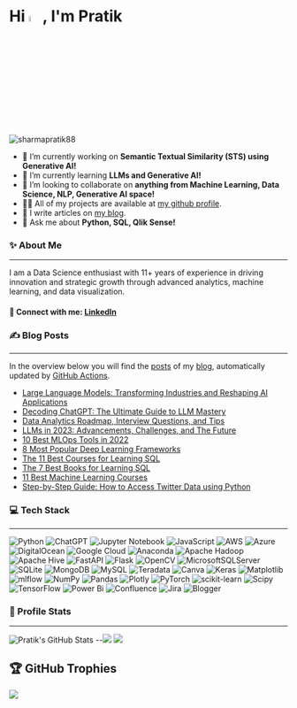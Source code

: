 <h1 align="left">Hi <img src="https://media.giphy.com/media/hvRJCLFzcasrR4ia7z/giphy.gif" width="5%"></a>, I'm Pratik</h1> <p align="left"> <img src="https://komarev.com/ghpvc/?username=sharmapratik88&label=Profile%20views&color=0e75b6&style=flat" alt="sharmapratik88" /> </p>

- 🔭 I’m currently working on **Semantic Textual Similarity (STS) using Generative AI!**
- 🌱 I’m currently learning **LLMs and Generative AI!**
- 👯 I’m looking to collaborate on **anything from Machine Learning, Data Science, NLP, Generative AI space!**
- 👨‍💻 All of my projects are available at [my github profile](https://github.com/sharmapratik88).
- 📝 I write articles on [my blog](pratikdsharma.com).
- 💬 Ask me about **Python, SQL, Qlik Sense!**

### ✨ About Me
---
I am a Data Science enthusiast with 11+ years of experience in driving innovation and strategic growth through advanced analytics, machine learning, and data visualization.
  
#### 🔗 Connect with me: [LinkedIn](https://linkedin.com/in/sharmapratikd)


### ✍️ Blog Posts
---
In the overview below you will find the [posts](https://pratikdsharma.com/blog/) of my [blog](https://pratikdsharma.com/), automatically updated by [GitHub Actions](https://github.com/sharmapratik88/sharmapratik88/actions/workflows/actions.yml).

<!-- BLOG_START -->
- [Large Language Models: Transforming Industries and Reshaping AI Applications](https://pratikdsharma.com/what-are-large-language-models/)
- [Decoding ChatGPT: The Ultimate Guide to LLM Mastery](https://pratikdsharma.com/chatgpt-prompt-engineering/)
- [Data Analytics Roadmap, Interview Questions, and Tips](https://pratikdsharma.com/data-analytics-roadmap-interview-questions/)
- [LLMs in 2023: Advancements, Challenges, and The Future](https://pratikdsharma.com/llms-2023-and-future/)
- [10 Best MLOps Tools in 2022](https://pratikdsharma.com/10-best-mlops-tools-in-2022/)
- [8 Most Popular Deep Learning Frameworks](https://pratikdsharma.com/popular-deep-learning-frameworks/)
- [The 11 Best Courses for Learning SQL](https://pratikdsharma.com/best-courses-for-learning-sql/)
- [The 7 Best Books for Learning SQL](https://pratikdsharma.com/7-best-sql-learning-books/)
- [11 Best Machine Learning Courses](https://pratikdsharma.com/best-machine-learning-courses/)
- [Step-by-Step Guide: How to Access Twitter Data using Python](https://pratikdsharma.com/twitter-api-using-python/)
<!-- BLOG_END -->

### 💻 Tech Stack
---
![Python](https://img.shields.io/badge/python-3670A0?style=for-the-badge&logo=python&logoColor=ffdd54) ![ChatGPT](https://img.shields.io/badge/chatGPT-74aa9c?style=for-the-badge&logo=openai&logoColor=white) ![Jupyter Notebook](https://img.shields.io/badge/jupyter-%23FA0F00.svg?style=for-the-badge&logo=jupyter&logoColor=white) ![JavaScript](https://img.shields.io/badge/javascript-%23323330.svg?style=for-the-badge&logo=javascript&logoColor=%23F7DF1E) ![AWS](https://img.shields.io/badge/AWS-%23FF9900.svg?style=for-the-badge&logo=amazon-aws&logoColor=white) ![Azure](https://img.shields.io/badge/azure-%230072C6.svg?style=for-the-badge&logo=microsoftazure&logoColor=white) ![DigitalOcean](https://img.shields.io/badge/DigitalOcean-%230167ff.svg?style=for-the-badge&logo=digitalOcean&logoColor=white) ![Google Cloud](https://img.shields.io/badge/GoogleCloud-%234285F4.svg?style=for-the-badge&logo=google-cloud&logoColor=white) ![Anaconda](https://img.shields.io/badge/Anaconda-%2344A833.svg?style=for-the-badge&logo=anaconda&logoColor=white) ![Apache Hadoop](https://img.shields.io/badge/Apache%20Hadoop-66CCFF?style=for-the-badge&logo=apachehadoop&logoColor=black) ![Apache Hive](https://img.shields.io/badge/Apache%20Hive-FDEE21?style=for-the-badge&logo=apachehive&logoColor=black) ![FastAPI](https://img.shields.io/badge/FastAPI-005571?style=for-the-badge&logo=fastapi) ![Flask](https://img.shields.io/badge/flask-%23000.svg?style=for-the-badge&logo=flask&logoColor=white) ![OpenCV](https://img.shields.io/badge/opencv-%23white.svg?style=for-the-badge&logo=opencv&logoColor=white) ![MicrosoftSQLServer](https://img.shields.io/badge/Microsoft%20SQL%20Server-CC2927?style=for-the-badge&logo=microsoft%20sql%20server&logoColor=white) ![SQLite](https://img.shields.io/badge/sqlite-%2307405e.svg?style=for-the-badge&logo=sqlite&logoColor=white) ![MongoDB](https://img.shields.io/badge/MongoDB-%234ea94b.svg?style=for-the-badge&logo=mongodb&logoColor=white) ![MySQL](https://img.shields.io/badge/mysql-4479A1.svg?style=for-the-badge&logo=mysql&logoColor=white) ![Teradata](https://img.shields.io/badge/Teradata-F37440?style=for-the-badge&logo=teradata&logoColor=white) ![Canva](https://img.shields.io/badge/Canva-%2300C4CC.svg?style=for-the-badge&logo=Canva&logoColor=white) ![Keras](https://img.shields.io/badge/Keras-%23D00000.svg?style=for-the-badge&logo=Keras&logoColor=white) ![Matplotlib](https://img.shields.io/badge/Matplotlib-%23ffffff.svg?style=for-the-badge&logo=Matplotlib&logoColor=black) ![mlflow](https://img.shields.io/badge/mlflow-%23d9ead3.svg?style=for-the-badge&logo=numpy&logoColor=blue) ![NumPy](https://img.shields.io/badge/numpy-%23013243.svg?style=for-the-badge&logo=numpy&logoColor=white) ![Pandas](https://img.shields.io/badge/pandas-%23150458.svg?style=for-the-badge&logo=pandas&logoColor=white) ![Plotly](https://img.shields.io/badge/Plotly-%233F4F75.svg?style=for-the-badge&logo=plotly&logoColor=white) ![PyTorch](https://img.shields.io/badge/PyTorch-%23EE4C2C.svg?style=for-the-badge&logo=PyTorch&logoColor=white) ![scikit-learn](https://img.shields.io/badge/scikit--learn-%23F7931E.svg?style=for-the-badge&logo=scikit-learn&logoColor=white) ![Scipy](https://img.shields.io/badge/SciPy-%230C55A5.svg?style=for-the-badge&logo=scipy&logoColor=%white) ![TensorFlow](https://img.shields.io/badge/TensorFlow-%23FF6F00.svg?style=for-the-badge&logo=TensorFlow&logoColor=white) ![Power Bi](https://img.shields.io/badge/power_bi-F2C811?style=for-the-badge&logo=powerbi&logoColor=black) ![Confluence](https://img.shields.io/badge/confluence-%23172BF4.svg?style=for-the-badge&logo=confluence&logoColor=white) ![Jira](https://img.shields.io/badge/jira-%230A0FFF.svg?style=for-the-badge&logo=jira&logoColor=white) ![Blogger](https://img.shields.io/badge/Blogger-FF5722?style=for-the-badge&logo=blogger&logoColor=white)

### 📶 Profile Stats
---
<!-- <p align="left"> <a href="https://github.com/ryo-ma/github-profile-trophy"><img src="https://github-profile-trophy.vercel.app/?username=sharmapratik88" alt="sharmapratik88" /></a> </p> -->
![Pratik's GitHub Stats](https://github-readme-stats.vercel.app/api?username=sharmapratik88&show_icons=true&theme=transparent)
--![](https://github-readme-streak-stats.herokuapp.com/?user=sharmapratik88&theme=transparent&hide_border=false)
![](https://github-readme-stats.vercel.app/api/top-langs/?username=sharmapratik88&theme=transparent&hide_border=false&include_all_commits=false&count_private=false&layout=compact)

## 🏆 GitHub Trophies
![](https://github-profile-trophy.vercel.app/?username=sharmapratik88&theme=transparent&no-frame=false&no-bg=true&margin-w=4)
